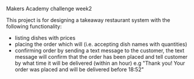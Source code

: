 Makers Academy challenge week2

This project is for designing a takeaway restaurant system with the following functionality: 

* listing dishes with prices
* placing the order which will (i.e. accepting dish names with quantities)
* confirming order by sending a text message to the customer, the text message will confirm that the order has been placed and tell customer by what time it will be delivered (within an hour) 
e.g "Thank you! Your order was placed and will be delivered before 18:52"
